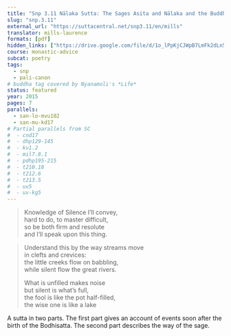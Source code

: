 ```yaml
---
title: "Snp 3.11 Nālaka Sutta: The Sages Asita and Nālaka and the Buddha’s advice"
slug: "snp.3.11"
external_url: "https://suttacentral.net/snp3.11/en/mills"
translator: mills-laurence
formats: [pdf]
hidden_links: ["https://drive.google.com/file/d/1o_lPpKjCJWpB7LmFk2dLn56Cpn7--Myt/view?usp=drivesdk"]
course: monastic-advice
subcat: poetry
tags:
  - snp
  - pali-canon
# buddha tag covered by Nyanamoli's *Life*
status: featured
year: 2015
pages: 7
parallels:
  - san-lo-mvu102
  - san-mu-kd17
# Partial parallels from SC
#  - cnd17
#  - dhp129-145
#  - kv1.2
#  - mil7.8.1
#  - pdhp195-215
#  - t210.18
#  - t212.6
#  - t213.5
#  - uv5
#  - uv-kg5
---
```


> Knowledge of Silence I’ll convey,  
hard to do, to master difficult,  
so be both firm and resolute  
and I’ll speak upon this thing.

> Understand this by the way streams move  
in clefts and crevices:  
the little creeks flow on babbling,  
while silent flow the great rivers.  
>  
> What is unfilled makes noise  
but silent is what’s full,  
the fool is like the pot half-filled,  
the wise one is like a lake  

A sutta in two parts. The first part gives an account of events soon after the birth of the Bodhisatta. The second part describes the way of the sage.

